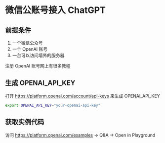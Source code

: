 # 微信公账号接入 ChatGPT

## 前提条件

1. 一个微信公众号
2. 一个 OpenAI 账号
3. 一台可以访问墙外的服务器

注册 OpenAI 账号网上有很多教程


## 生成 OPENAI_API_KEY

打开 https://platform.openai.com/account/api-keys 来生成 OPENAI_API_KEY

```bash
export OPENAI_API_KEY="your-openai-api-key"
```

## 获取实例代码

访问 https://platform.openai.com/examples -> Q&A -> Open in Playground
